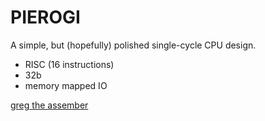 # PIEROGI
A simple, but (hopefully) polished single-cycle CPU design. 
- RISC (16 instructions)
- 32b
- memory mapped IO

[greg the assember](https://github.com/katepavlu/greg)
